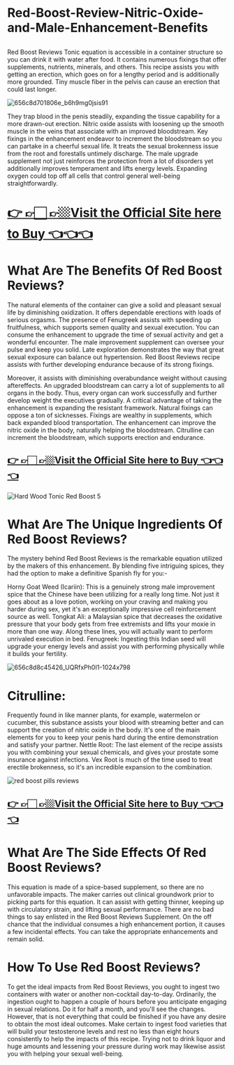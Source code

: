 # Red-Boost-Review-Nitric-Oxide-and-Male-Enhancement-Benefits

##
Red Boost Reviews  Tonic equation is accessible in a container structure so you can drink it with water after food. It contains numerous fixings that offer supplements, nutrients, minerals, and others. This recipe assists you with getting an erection, which goes on for a lengthy period and is additionally more grounded. Tiny muscle fiber in the pelvis can cause an erection that could last longer.

![656c8d701806e_b6h9mg0jsis91](https://github.com/user-attachments/assets/ca7ebbe4-41eb-409a-8aa8-b9171d7b58ff)
 
They trap blood in the penis steadily, expanding the tissue capability for a more drawn-out erection.  Nitric oxide assists with loosening up the smooth muscle in the veins that associate with an improved bloodstream. Key fixings in the enhancement endeavor to increment the bloodstream so you can partake in a cheerful sexual life. It treats the sexual brokenness issue from the root and forestalls untimely discharge. The male upgrade supplement not just reinforces the protection from a lot of disorders yet additionally improves temperament and lifts energy levels. Expanding oxygen could top off all cells that control general well-being straightforwardly.

# [👉 👉🏻 👉🏼Visit the Official Site here to Buy 👈👈👈](https://tinyurl.com/zdyk95zm )
 

# What Are The Benefits Of Red Boost Reviews?
The natural elements of the container can give a solid and pleasant sexual life by diminishing oxidization. It offers dependable erections with loads of serious orgasms. The presence of Fenugreek assists with speeding up fruitfulness, which supports semen quality and sexual execution. You can consume the enhancement to upgrade the time of sexual activity and get a wonderful encounter. The male improvement supplement can oversee your pulse and keep you solid. Late exploration demonstrates the way that great sexual exposure can balance out hypertension. Red Boost Reviews recipe assists with further developing endurance because of its strong fixings.


Moreover, it assists with diminishing overabundance weight without causing aftereffects. An upgraded bloodstream can carry a lot of supplements to all organs in the body. Thus, every organ can work successfully and further develop weight the executives gradually. A critical advantage of taking the enhancement is expanding the resistant framework. Natural fixings can
oppose a ton of sicknesses. Fixings are wealthy in supplements, which back expanded blood transportation. The enhancement can improve the nitric oxide in the body, naturally helping the bloodstream. Citrulline can increment the bloodstream, which supports erection and endurance.

##  [👉 👉🏻 👉🏼Visit the Official Site here to Buy 👈👈👈](https://tinyurl.com/zdyk95zm )

 ![Hard Wood Tonic Red Boost 5](https://github.com/user-attachments/assets/df8ce3e6-2d6d-4b2c-8e45-e3f65e29986d)

# What Are The Unique Ingredients Of Red Boost Reviews?
 
The mystery behind Red Boost Reviews is the remarkable equation utilized by the makers of this enhancement. By blending five intriguing spices, they had the option to make a definitive Spanish fly for you:-  

Horny Goat Weed (Icariin):  This is a genuinely strong male improvement spice that the Chinese have been utilizing for a really long time. Not just it goes about as a love potion, working on your craving and making you harder during sex, yet it's an exceptionally impressive cell reinforcement source as well.
Tongkat Ali:  a Malaysian spice that decreases the oxidative pressure that your body gets from free extremists and lifts your moxie in more than one way. Along these lines, you will actually want to perform unrivaled execution in bed.
Fenugreek:  Ingesting this Indian seed will upgrade your energy levels and assist you with performing physically while it builds your fertility.

![656c8d8c45426_UQRfxPh0I1-1024x798](https://github.com/user-attachments/assets/b41fb682-8380-48df-be5b-a3b8884f9c42)

# Citrulline:
 Frequently found in like manner plants, for example, watermelon or cucumber, this substance assists your blood with streaming better and can support the creation of nitric oxide in the body. It's one of the main elements for you to keep your penis hard during the entire demonstration and satisfy your partner.
Nettle Root:  The last element of the recipe assists you with combining your sexual chemicals, and gives your prostate some insurance against infections. Vex Root is much of the time used to treat erectile brokenness, so it's an incredible expansion to the combination.

![red boost pills reviews](https://github.com/user-attachments/assets/000194d9-04bf-4117-ac18-ed3c33ff3e42)

 
##  [👉 👉🏻 👉🏼Visit the Official Site here to Buy 👈👈👈](https://tinyurl.com/zdyk95zm )


# What Are The Side Effects Of Red Boost Reviews?
This equation is made of a spice-based supplement, so there are no unfavorable impacts. The maker carries out clinical groundwork prior to picking parts for this equation. It can assist with getting thinner, keeping up with circulatory strain, and lifting sexual performance. There are no bad things to say enlisted in the Red Boost Reviews Supplement. On the off chance that the individual consumes a high enhancement portion, it causes a few incidental effects. You can take the appropriate enhancements and remain solid.

 

# How To Use Red Boost Reviews?
 

To get the ideal impacts from Red Boost Reviews, you ought to ingest two containers with water or another non-cocktail day-to-day. Ordinarily, the ingestion ought to happen a couple of hours before you anticipate engaging in sexual relations. Do it for half a month, and you'll see the changes. However, that is not everything that could be finished if you have any desire to obtain the most ideal outcomes. Make certain to ingest food varieties that will build your testosterone levels and rest no less than eight hours consistently to help the impacts of this recipe. Trying not to drink liquor and huge amounts and lessening your pressure during work may likewise assist you with helping your sexual well-being.






